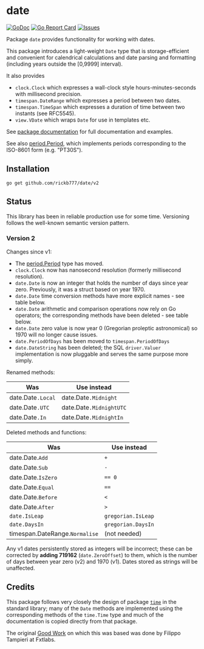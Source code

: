 # date

[![GoDoc](https://img.shields.io/badge/api-Godoc-blue.svg)](https://pkg.go.dev/github.com/rickb777/date/v2)
[![Go Report Card](https://goreportcard.com/badge/github.com/rickb777/date)](https://goreportcard.com/report/github.com/rickb777/date/v2)
[![Issues](https://img.shields.io/github/issues/rickb777/date.svg)](https://github.com/rickb777/date/issues)

Package `date` provides functionality for working with dates.

This package introduces a light-weight `Date` type that is storage-efficient
and convenient for calendrical calculations and date parsing and formatting
(including years outside the [0,9999] interval).

It also provides

 * `clock.Clock` which expresses a wall-clock style hours-minutes-seconds with millisecond precision.
 * `timespan.DateRange` which expresses a period between two dates.
 * `timespan.TimeSpan` which expresses a duration of time between two instants (see RFC5545).
 * `view.VDate` which wraps `Date` for use in templates etc.

See [package documentation](https://godoc.org/github.com/rickb777/date) for
full documentation and examples.

See also [period.Period](https://pkg.go.dev/github.com/rickb777/period), which implements periods corresponding
to the ISO-8601 form (e.g. "PT30S").

## Installation

    go get github.com/rickb777/date/v2

## Status

This library has been in reliable production use for some time. Versioning follows the well-known semantic version pattern.

### Version 2

Changes since v1:

* The [period.Period](https://pkg.go.dev/github.com/rickb777/period) type has moved.
* `clock.Clock` now has nanosecond resolution (formerly millisecond resolution). 
* `date.Date` is now an integer that holds the number of days since year zero. Previously, it was a struct based on year 1970.
* `date.Date` time conversion methods have more explicit names - see table below.
* `date.Date` arithmetic and comparison operations now rely on Go operators; the corresponding methods have been deleted - see table below.
* `date.Date` zero value is now year 0 (Gregorian proleptic astronomical) so 1970 will no longer cause issues.
* `date.PeriodOfDays` has been moved to `timespan.PeriodOfDays`
* `date.DateString` has been deleted; the SQL `driver.Valuer` implementation is now pluggable and serves the same purpose more simply.

Renamed methods:

| Was               | Use instead             |
|-------------------|-------------------------|
| date.Date`.Local` | date.Date`.Midnight`    |
| date.Date`.UTC`   | date.Date`.MidnightUTC` |
| date.Date`.In`    | date.Date`.MidnightIn`  |

Deleted methods and functions:

| Was                            | Use instead        |
|--------------------------------|--------------------|
| date.Date.`Add`                | `+`                |
| date.Date.`Sub`                | `-`                |
| date.Date.`IsZero`             | `== 0`             |
| date.Date.`Equal`              | `==`               |
| date.Date.`Before`             | `<`                |
| date.Date.`After`              | `>`                |
| `date.IsLeap`                  | `gregorian.IsLeap` |
| `date.DaysIn`                  | `gregorian.DaysIn` |
| timespan.DateRange.`Normalise` | (not needed)       |

Any v1 dates persistently stored as integers will be incorrect; these can be corrected by **adding 719162** (`date.ZeroOffset`) to them, which is the number of days between year zero (v2) and 1970 (v1). Dates stored as strings will be unaffected.

## Credits

This package follows very closely the design of package
[`time`](http://golang.org/pkg/time/) in the standard library;
many of the `Date` methods are implemented using the corresponding methods
of the `time.Time` type and much of the documentation is copied directly
from that package.

The original [Good Work](https://github.com/fxtlabs/date) on which this was
based was done by Filippo Tampieri at Fxtlabs.
